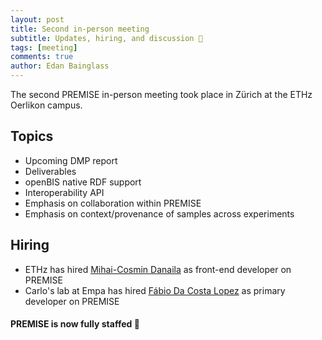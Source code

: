 ```yaml
---
layout: post
title: Second in-person meeting
subtitle: Updates, hiring, and discussion 💬
tags: [meeting]
comments: true
author: Edan Bainglass
---
```


The second PREMISE in-person meeting took place in Zürich at the ETHz Oerlikon campus.

## Topics

- Upcoming DMP report
- Deliverables
- openBIS native RDF support
- Interoperability API
- Emphasis on collaboration within PREMISE
- Emphasis on context/provenance of samples across experiments

## Hiring

- ETHz has hired [Mihai-Cosmin Danaila](https://ethz.ch/de/die-eth-zuerich/organisation/abteilungen/informatikdienste/personen/person-detail.MzI0ODY5.TGlzdC8zODgsNDQxMTkwMDI1.html) as front-end developer on PREMISE
- Carlo's lab at Empa has hired [Fábio Da Costa Lopez](https://www.empa.ch/web/s205/fabio-da-costa-lopes) as primary developer on PREMISE

#### PREMISE is now fully staffed 🎉
